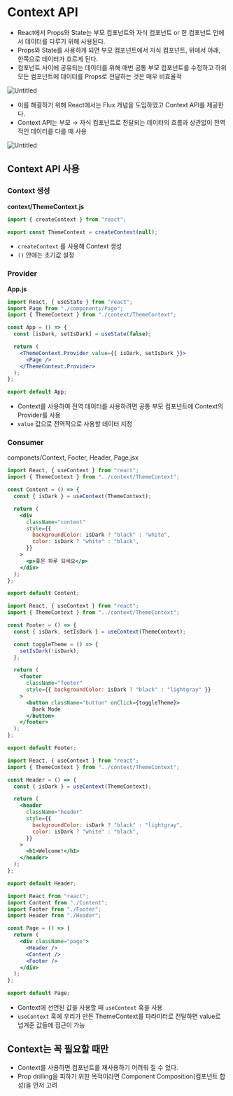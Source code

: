 # Context API

- React에서 Props와 State는 부모 컴포넌트와 자식 컴포넌트 or 한 컴포넌트 안에서 데이터를 다루기 위해 사용된다.
- Props와 State를 사용하게 되면 부모 컴포넌트에서 자식 컴포넌트, 위에서 아래, 한쪽으로 데이터가 흐르게 된다.
- 컴포넌트 사이에 공유되는 데이터를 위해 매번 공통 부모 컴포넌트를 수정하고 하위 모든 컴포넌트에 데이터를 Props로 전달하는 것은 매우 비효율적

![Untitled](https://s3.us-west-2.amazonaws.com/secure.notion-static.com/3a1225e2-54bf-404c-88e7-1ffcbcb662cb/Untitled.png?X-Amz-Algorithm=AWS4-HMAC-SHA256&X-Amz-Content-Sha256=UNSIGNED-PAYLOAD&X-Amz-Credential=AKIAT73L2G45EIPT3X45%2F20220823%2Fus-west-2%2Fs3%2Faws4_request&X-Amz-Date=20220823T083416Z&X-Amz-Expires=86400&X-Amz-Signature=d9825116473087236725c4e413a5f8528213753267c809bd1682ed3a901acc2c&X-Amz-SignedHeaders=host&response-content-disposition=filename%20%3D%22Untitled.png%22&x-id=GetObject)

- 이를 해결하기 위해 React에서는 Flux 개념을 도입하였고 Context API를 제공한다.
- Context API는 부모 → 자식 컴포넌트로 전달되는 데이터의 흐름과 상관없이 전역적인 데이터를 다를 때 사용

![Untitled](https://s3.us-west-2.amazonaws.com/secure.notion-static.com/9fce9f0c-d5fd-4b79-90b1-e2c449e8863f/Untitled.png?X-Amz-Algorithm=AWS4-HMAC-SHA256&X-Amz-Content-Sha256=UNSIGNED-PAYLOAD&X-Amz-Credential=AKIAT73L2G45EIPT3X45%2F20220823%2Fus-west-2%2Fs3%2Faws4_request&X-Amz-Date=20220823T083426Z&X-Amz-Expires=86400&X-Amz-Signature=803ffdbe5424708e01d6df8eb1d5ce5279928e44914cb90f972cbfdb4d47e433&X-Amz-SignedHeaders=host&response-content-disposition=filename%20%3D%22Untitled.png%22&x-id=GetObject)

## Context API 사용

### Context 생성

**context/ThemeContext.js**

```jsx
import { createContext } from "react";

export const ThemeContext = createContext(null);
```

- `createContext` 를 사용해 Context 생성
- `()` 안에는 초기값 설정

### Provider

**App.js**

```jsx
import React, { useState } from "react";
import Page from "./components/Page";
import { ThemeContext } from "./context/ThemeContext";

const App = () => {
  const [isDark, setIsDark] = useState(false);

  return (
    <ThemeContext.Provider value={{ isDark, setIsDark }}>
      <Page />
    </ThemeContext.Provider>
  );
};

export default App;
```

- Context를 사용하여 전역 데이터를 사용하려면 공통 부모 컴포넌트에 Context의 Provider를 사용
- `value` 값으로 전역적으로 사용할 데이터 지정

### Consumer

componets/Context, Footer, Header, Page.jsx

```jsx
import React, { useContext } from "react";
import { ThemeContext } from "../context/ThemeContext";

const Content = () => {
  const { isDark } = useContext(ThemeContext);

  return (
    <div
      className="content"
      style={{
        backgroundColor: isDark ? "black" : "white",
        color: isDark ? "white" : "black",
      }}
    >
      <p>좋은 하루 되세요</p>
    </div>
  );
};

export default Content;
```

```jsx
import React, { useContext } from "react";
import { ThemeContext } from "../context/ThemeContext";

const Footer = () => {
  const { isDark, setIsDark } = useContext(ThemeContext);

  const toggleTheme = () => {
    setIsDark(!isDark);
  };

  return (
    <footer
      className="footer"
      style={{ backgroundColor: isDark ? "black" : "lightgray" }}
    >
      <button className="button" onClick={toggleTheme}>
        Dark Mode
      </button>
    </footer>
  );
};

export default Footer;
```

```jsx
import React, { useContext } from "react";
import { ThemeContext } from "../context/ThemeContext";

const Header = () => {
  const { isDark } = useContext(ThemeContext);

  return (
    <header
      className="header"
      style={{
        backgroundColor: isDark ? "black" : "lightgray",
        color: isDark ? "white" : "black",
      }}
    >
      <h1>Welcome!</h1>
    </header>
  );
};

export default Header;
```

```jsx
import React from "react";
import Content from "./Content";
import Footer from "./Footer";
import Header from "./Header";

const Page = () => {
  return (
    <div className="page">
      <Header />
      <Content />
      <Footer />
    </div>
  );
};

export default Page;
```

- Context에 선언된 값을 사용할 때 `useContext` 훅을 사용
- `useContext` 훅에 우리가 만든 ThemeContext를 파라미터로 전달하면 value로 넘겨준 값들에 접근이 가능

## Context는 꼭 필요할 때만

- Context를 사용하면 컴포넌트를 재사용하기 어려워 질 수 었다.
- Prop drilling을 피하기 위한 목적이라면 Component Composition(컴포넌트 합성)을 먼저 고려
